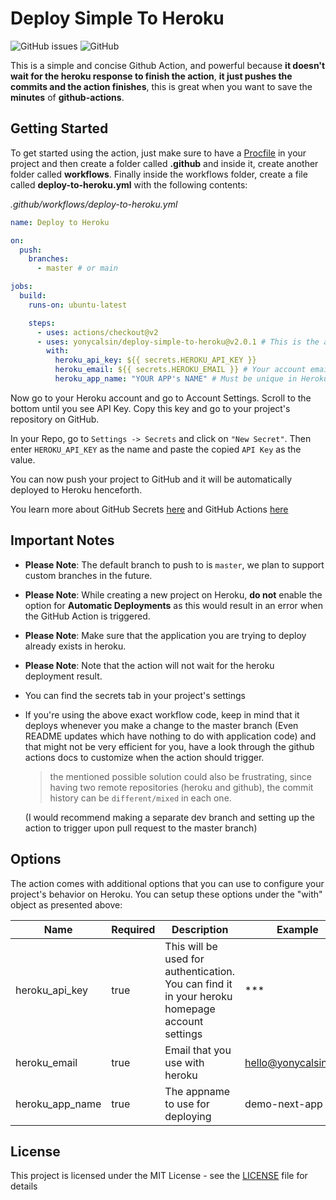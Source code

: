 # Deploy Simple To Heroku

![GitHub issues](https://img.shields.io/github/issues/yonycalsin/deploy-simple-to-heroku.svg)
![GitHub](https://img.shields.io/github/license/yonycalsin/deploy-simple-to-heroku.svg)

This is a simple and concise Github Action, and powerful because **it doesn't wait for the heroku response to finish the action**, **it just pushes the commits and the action finishes**, this is great when you want to save the **minutes** of **github-actions**.

## Getting Started

To get started using the action, just make sure to have a [Procfile](https://devcenter.heroku.com/articles/getting-started-with-nodejs#define-a-procfile) in your project and then create a folder called **.github** and inside it, create another folder called **workflows**. Finally inside the workflows folder, create a file called **deploy-to-heroku.yml** with the following contents:

_.github/workflows/deploy-to-heroku.yml_

```yaml
name: Deploy to Heroku

on:
  push:
    branches:
      - master # or main

jobs:
  build:
    runs-on: ubuntu-latest

    steps:
      - uses: actions/checkout@v2
      - uses: yonycalsin/deploy-simple-to-heroku@v2.0.1 # This is the action
        with:
          heroku_api_key: ${{ secrets.HEROKU_API_KEY }}
          heroku_email: ${{ secrets.HEROKU_EMAIL }} # Your account email
          heroku_app_name: "YOUR APP's NAME" # Must be unique in Heroku
```

Now go to your Heroku account and go to Account Settings. Scroll to the bottom until you see API Key. Copy this key and go to your project's repository on GitHub.

In your Repo, go to `Settings -> Secrets` and click on `"New Secret"`. Then enter `HEROKU_API_KEY` as the name and paste the copied `API Key` as the value.

You can now push your project to GitHub and it will be automatically deployed to Heroku henceforth.

You learn more about GitHub Secrets [here](https://docs.github.com/en/actions/configuring-and-managing-workflows/creating-and-storing-encrypted-secrets) and GitHub Actions [here](https://docs.github.com/en/actions)

## Important Notes

- **Please Note**: The default branch to push to is `master`, we plan to support custom branches in the future.
- **Please Note**: While creating a new project on Heroku, **do not** enable the option for **Automatic Deployments** as this would result in an error when the GitHub Action is triggered.
- **Please Note**: Make sure that the application you are trying to deploy already exists in heroku.
- **Please Note**: Note that the action will not wait for the heroku deployment result.
- You can find the secrets tab in your project's settings
- If you're using the above exact workflow code, keep in mind that it deploys whenever you make a change to the master branch (Even README updates which have nothing to do with application code) and that might not be very efficient for you, have a look through the github actions docs to customize when the action should trigger.

  > the mentioned possible solution could also be frustrating, since having two remote repositories (heroku and github), the commit history can be `different/mixed` in each one.

  (I would recommend making a separate dev branch and setting up the action to trigger upon pull request to the master branch)

## Options

The action comes with additional options that you can use to configure your project's behavior on Heroku. You can setup these options under the "with" object as presented above:

| Name            | Required | Description                                                                                    | Example              |
| --------------- | -------- | ---------------------------------------------------------------------------------------------- | -------------------- |
| heroku_api_key  | true     | This will be used for authentication. You can find it in your heroku homepage account settings | \*\*\*               |
| heroku_email    | true     | Email that you use with heroku                                                                 | hello@yonycalsin.com |
| heroku_app_name | true     | The appname to use for deploying                                                               | demo-next-app        |

## License

This project is licensed under the MIT License - see the [LICENSE](https://github.com/yonycalsin/deploy-simple-to-heroku/blob/master/LICENSE) file for details
